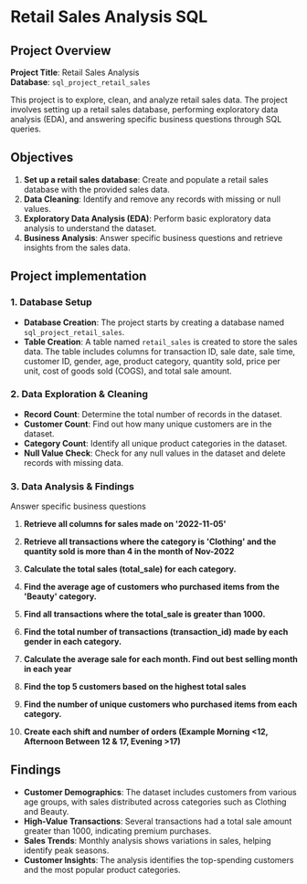 # Retail Sales Analysis SQL

## Project Overview

**Project Title**: Retail Sales Analysis  
**Database**: `sql_project_retail_sales`

This project is to explore, clean, and analyze retail sales data. The project involves setting up a retail sales database, performing exploratory data analysis (EDA), and answering specific business questions through SQL queries.

## Objectives

1. **Set up a retail sales database**: Create and populate a retail sales database with the provided sales data.
2. **Data Cleaning**: Identify and remove any records with missing or null values.
3. **Exploratory Data Analysis (EDA)**: Perform basic exploratory data analysis to understand the dataset.
4. **Business Analysis**: Answer specific business questions and retrieve insights from the sales data.

## Project implementation

### 1. Database Setup

- **Database Creation**: The project starts by creating a database named `sql_project_retail_sales`.
- **Table Creation**: A table named `retail_sales` is created to store the sales data. The table includes columns for transaction ID, sale date, sale time, customer ID, gender, age, product category, quantity sold, price per unit, cost of goods sold (COGS), and total sale amount.

### 2. Data Exploration & Cleaning

- **Record Count**: Determine the total number of records in the dataset.
- **Customer Count**: Find out how many unique customers are in the dataset.
- **Category Count**: Identify all unique product categories in the dataset.
- **Null Value Check**: Check for any null values in the dataset and delete records with missing data.

### 3. Data Analysis & Findings

Answer specific business questions

1. **Retrieve all columns for sales made on '2022-11-05'**

2. **Retrieve all transactions where the category is 'Clothing' and the quantity sold is more than 4 in the month of Nov-2022**

3. **Calculate the total sales (total_sale) for each category.**

4. **Find the average age of customers who purchased items from the 'Beauty' category.**

5. **Find all transactions where the total_sale is greater than 1000.**

6. **Find the total number of transactions (transaction_id) made by each gender in each category.**

7. **Calculate the average sale for each month. Find out best selling month in each year**

8. **Find the top 5 customers based on the highest total sales**

9. **Find the number of unique customers who purchased items from each category.**

10. **Create each shift and number of orders (Example Morning <12, Afternoon Between 12 & 17, Evening >17)**

## Findings

- **Customer Demographics**: The dataset includes customers from various age groups, with sales distributed across categories such as Clothing and Beauty.
- **High-Value Transactions**: Several transactions had a total sale amount greater than 1000, indicating premium purchases.
- **Sales Trends**: Monthly analysis shows variations in sales, helping identify peak seasons.
- **Customer Insights**: The analysis identifies the top-spending customers and the most popular product categories.
